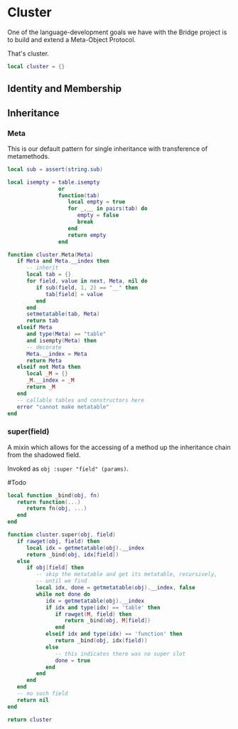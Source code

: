 # Cluster


One of the language\-development goals we have with the Bridge project is to
build and extend a Meta\-Object Protocol\.

That's cluster\.

```lua
local cluster = {}
```


## Identity and Membership


## Inheritance


### Meta

This is our default pattern for single inheritance with transference of
metamethods\.

```lua
local sub = assert(string.sub)

local isempty = table.isempty
                or
                function(tab)
                   local empty = true
                   for _,__ in pairs(tab) do
                      empty = false
                      break
                   end
                   return empty
                end

function cluster.Meta(Meta)
   if Meta and Meta.__index then
      -- inherit
      local tab = {}
      for field, value in next, Meta, nil do
         if sub(field, 1, 2) == "__" then
            tab[field] = value
         end
      end
      setmetatable(tab, Meta)
      return tab
   elseif Meta
      and type(Meta) == "table"
      and isempty(Meta) then
      -- decorate
      Meta.__index = Meta
      return Meta
   elseif not Meta then
      local _M = {}
      _M.__index = _M
      return _M
   end
   -- callable tables and constructors here
   error "cannot make metatable"
end
```


### super\(field\)

  A mixin which allows for the accessing of a method up the inheritance chain
from the shadowed field\.

Invoked as `obj :super "field" (params)`\.

\#Todo

```lua
local function _bind(obj, fn)
   return function(...)
      return fn(obj, ...)
   end
end

function cluster.super(obj, field)
   if rawget(obj, field) then
      local idx = getmetatable(obj).__index
      return _bind(obj, idx[field])
   else
      if obj[field] then
         -- skip the metatable and get its metatable, recursively,
         -- until we find
         local idx, done = getmetatable(obj).__index, false
         while not done do
            idx = getmetatable(obj).__index
            if idx and type(idx) == 'table' then
               if rawget(M, field) then
                  return _bind(obj, M[field])
               end
            elseif idx and type(idx) == 'function' then
               return _bind(obj, idx(field))
            else
               -- this indicates there was no super slot
               done = true
            end
         end
      end
   end
   -- no such field
   return nil
end
```

```lua
return cluster
```
